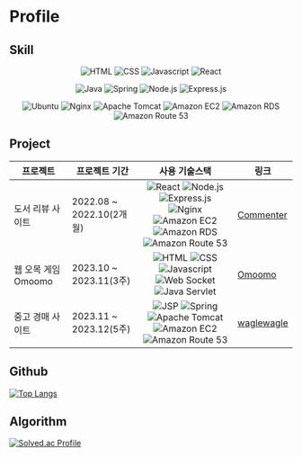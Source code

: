 # Profile

## Skill
<div align=center>

![HTML](https://img.shields.io/badge/HTML-883333?logo=html5)
![CSS](https://img.shields.io/badge/CSS-%23254BDD?logo=css3)
![Javascript](https://img.shields.io/badge/Javascript-%23CEB82F?logo=javascript)
![React](https://img.shields.io/badge/React-%23087A9F?logo=react)

![Java](https://img.shields.io/badge/Java-%23DA6702?logo=openjdk)
![Spring](https://img.shields.io/badge/Spring-%232E5918?logo=spring)
![Node.js](https://img.shields.io/badge/Node.js-%233D833D?logo=Node.js)
![Express.js](https://img.shields.io/badge/Express.js-%23509941?logo=express)

![Ubuntu](https://img.shields.io/badge/Ubuntu-%23812100?logo=ubuntu)
![Nginx](https://img.shields.io/badge/Nginx-%23009639?logo=nginx)
![Apache Tomcat](https://img.shields.io/badge/Apache_Tomcat-%23C9A21D?logo=apachetomcat)
![Amazon EC2](https://img.shields.io/badge/Amazon_EC2-%23e5780c?logo=Amazon%20EC2)
![Amazon RDS](https://img.shields.io/badge/Amazon%20RDS-%23302CB2?logo=Amazon%20rds)
![Amazon Route 53](https://img.shields.io/badge/Amazon%20Route%2053-%23562DB1?logo=Amazon%20route%2053)
</div>

## Project
| 프로젝트 | 프로젝트 기간 | 사용 기술스택 | 링크 |
| --- | --- | :---: | --- |
| 도서 리뷰 사이트 | 2022.08 ~ 2022.10(2개월) | ![React](https://img.shields.io/badge/React-%23087A9F?logo=react) ![Node.js](https://img.shields.io/badge/Node.js-%233D833D?logo=Node.js) ![Express.js](https://img.shields.io/badge/Express.js-%23509941?logo=express) ![Nginx](https://img.shields.io/badge/Nginx-%23009639?logo=nginx) <br/> ![Amazon EC2](https://img.shields.io/badge/Amazon_EC2-%23e5780c?logo=Amazon%20EC2) ![Amazon RDS](https://img.shields.io/badge/Amazon%20RDS-%23302CB2?logo=Amazon%20rds) ![Amazon Route 53](https://img.shields.io/badge/Amazon%20Route%2053-%23562DB1?logo=Amazon%20route%2053) | [Commenter](https://github.com/Cubites/commenter) |
| 웹 오목 게임 Omoomo | 2023.10 ~ 2023.11(3주) | ![HTML](https://img.shields.io/badge/HTML-883333?logo=html5) ![CSS](https://img.shields.io/badge/CSS-%23254BDD?logo=css3) ![Javascript](https://img.shields.io/badge/Javascript-%23CEB82F?logo=javascript) ![Web Socket](https://img.shields.io/badge/Web_socket-%23010101) ![Java Servlet](https://img.shields.io/badge/Java_Servlet-%23C55D02) | [Omoomo](https://github.com/Cubites/omoomo) |
| 중고 경매 사이트 | 2023.11 ~ 2023.12(5주) | ![JSP](https://img.shields.io/badge/JSP-%23C55D02) ![Spring](https://img.shields.io/badge/Spring-%232E5918?logo=spring) ![Apache Tomcat](https://img.shields.io/badge/Apache_Tomcat-%23C9A21D?logo=apachetomcat) <br/> ![Amazon EC2](https://img.shields.io/badge/Amazon_EC2-%23e5780c?logo=Amazon%20EC2) ![Amazon Route 53](https://img.shields.io/badge/Amazon%20Route%2053-%23562DB1?logo=Amazon%20route%2053) | [waglewagle](https://github.com/Cubites/waglewagle) |

## Github
[![Top Langs](https://github-readme-stats.vercel.app/api/top-langs/?username=Cubites)](https://github.com/anuraghazra/github-readme-stats)

## Algorithm
[![Solved.ac Profile](http://mazassumnida.wtf/api/generate_badge?boj=cubite)](https://solved.ac/cubite)



